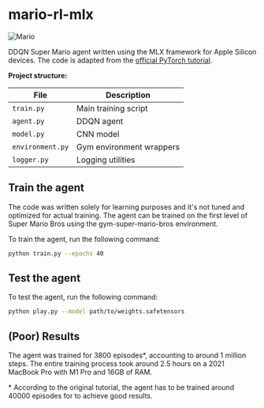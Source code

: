 # mario-rl-mlx

![Mario](mario.gif)

DDQN Super Mario agent written using the MLX framework for Apple Silicon
devices. The code is adapted from the
[official PyTorch tutorial](https://pytorch.org/tutorials/intermediate/mario_rl_tutorial.html).

**Project structure:**

| File             | Description              |
| ---------------- | ------------------------ |
| `train.py`       | Main training script     |
| `agent.py`       | DDQN agent               |
| `model.py`       | CNN model                |
| `environment.py` | Gym environment wrappers |
| `logger.py`      | Logging utilities        |

## Train the agent

The code was written solely for learning purposes and it's not tuned and
optimized for actual training. The agent can be trained on the first level of
Super Mario Bros using the gym-super-mario-bros environment.

To train the agent, run the following command:

```bash
python train.py --epochs 40
```

## Test the agent

To test the agent, run the following command:

```bash
python play.py --model path/to/weights.safetensors
```

## (Poor) Results

The agent was trained for 3800 episodes*, accounting to around 1 million steps.
The entire training process took around 2.5 hours on a 2021 MacBook Pro with M1
Pro and 16GB of RAM.

\* According to the original tutorial, the agent has to be trained around 40000
episodes for to achieve good results.

